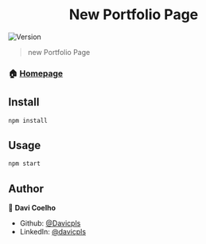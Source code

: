 <h1 align="center">New Portfolio Page</h1>
<p>
  <img alt="Version" src="https://img.shields.io/badge/version-1.0-blue.svg?cacheSeconds=2592000" />
</p>

> new Portfolio Page

### 🏠 [Homepage]("")

## Install

```sh
npm install
```

## Usage

```sh
npm start
```

## Author

👤 **Davi Coelho**

* Github: [@Davicpls](https://github.com/Davicpls)
* LinkedIn: [@davicpls](https://linkedin.com/in/davicpls)
